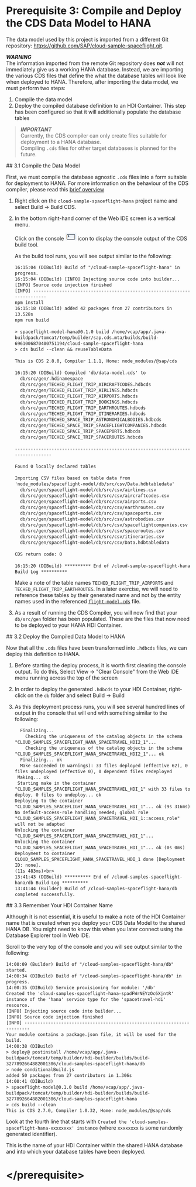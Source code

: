 # Prerequisite 3: Compile and Deploy the CDS Data Model to HANA

The data model used by this project is imported from a different Git repository: <https://github.com/SAP/cloud-sample-spaceflight.git>.

***WARNING***  
The information imported from the remote Git repository does ***not*** will not immediately give us a working HANA database.  Instead, we are importing the various CDS files that define the what the database tables will look like when deployed to HANA.  Therefore, after importing the data model, we must perform two steps:

1. Compile the data model
1. Deploy the compiled database definition to an HDI Container.  This step has been configured so that it will additionally populate the database tables

> ***IMPORTANT***  
> Currently, the CDS compiler can only create files suitable for deployment to a HANA database.  
> Compiling `.cds` files for other target databases is planned for the future.



<a name="3.1">
## 3.1 Compile the Data Model

First, we must compile the database agnostic `.cds` files into a form suitable for deployment to HANA. For more information on the behaviour of the CDS compiler, please read this [brief overview](https://github.com/SAP/cloud-sample-spaceflight/blob/master/docs/cdsCompile.md)


1. Right click on the `cloud-sample-spaceflight-hana` project name and select Build -> Build CDS.
    
1. In the bottom right-hand corner of the Web IDE screen is a vertical menu.  

    Click on the console ![Console](./img/Icon_Console.png) icon to display the console output of the CDS build tool.  

    As the build tool runs, you will see output similar to the following:

    ```
    16:15:04 (DIBuild) Build of "/cloud-sample-spaceflight-hana" in progress.
    16:15:04 (DIBuild) [INFO] Injecting source code into builder...
    [INFO] Source code injection finished
    [INFO] ------------------------------------------------------------------------
    npm install
    16:15:18 (DIBuild) added 42 packages from 27 contributors in 13.528s
    npm run build
    
    > spaceflight-model-hana@0.1.0 build /home/vcap/app/.java-buildpack/tomcat/temp/builder/sap.cds.mta/builds/build-6961006870400751194/cloud-sample-spaceflight-hana
    > cds build --clean && reuseTableData
    
    This is CDS 2.8.0, Compiler 1.1.1, Home: node_modules/@sap/cds
    
    16:15:20 (DIBuild) Compiled 'db/data-model.cds' to
      db/src/gen/.hdinamespace
      db/src/gen/TECHED_FLIGHT_TRIP_AIRCRAFTCODES.hdbcds
      db/src/gen/TECHED_FLIGHT_TRIP_AIRLINES.hdbcds
      db/src/gen/TECHED_FLIGHT_TRIP_AIRPORTS.hdbcds
      db/src/gen/TECHED_FLIGHT_TRIP_BOOKINGS.hdbcds
      db/src/gen/TECHED_FLIGHT_TRIP_EARTHROUTES.hdbcds
      db/src/gen/TECHED_FLIGHT_TRIP_ITINERARIES.hdbcds
      db/src/gen/TECHED_SPACE_TRIP_ASTRONOMICALBODIES.hdbcds
      db/src/gen/TECHED_SPACE_TRIP_SPACEFLIGHTCOMPANIES.hdbcds
      db/src/gen/TECHED_SPACE_TRIP_SPACEPORTS.hdbcds
      db/src/gen/TECHED_SPACE_TRIP_SPACEROUTES.hdbcds
      
    ---------------------------------------------------------------------------------
    
    Found 0 locally declared tables
    
    Importing CSV files based on table data from 'node_modules/spaceflight-model/db/src/csv/Data.hdbtabledata'
      db/src/gen/spaceflight-model/db/src/csv/airlines.csv
      db/src/gen/spaceflight-model/db/src/csv/aircraftcodes.csv
      db/src/gen/spaceflight-model/db/src/csv/airports.csv
      db/src/gen/spaceflight-model/db/src/csv/earthroutes.csv
      db/src/gen/spaceflight-model/db/src/csv/spaceports.csv
      db/src/gen/spaceflight-model/db/src/csv/astrobodies.csv
      db/src/gen/spaceflight-model/db/src/csv/spaceflightcompanies.csv
      db/src/gen/spaceflight-model/db/src/csv/spaceroutes.csv
      db/src/gen/spaceflight-model/db/src/csv/itineraries.csv
      db/src/gen/spaceflight-model/db/src/csv/Data.hdbtabledata
    
    CDS return code: 0
    
    16:15:20 (DIBuild) ********** End of /cloud-sample-spaceflight-hana Build Log **********
    ```

    Make a note of the table names `TECHED_FLIGHT_TRIP_AIRPORTS` and `TECHED_FLIGHT_TRIP_EARTHROUTES`.  In a later exercise, we will need to reference these tables by their generated name and not by the entity names used in the referenced [`flight-model.cds`](https://github.com/SAP/cloud-sample-spaceflight/blob/master/db/flight-model.cds) file.

1. As a result of running the CDS Compiler, you will now find that your `db/src/gen` folder has been populated.  These are the files that now need to be deployed to your HANA HDI Container.



<a name="3.2">
## 3.2 Deploy the Compiled Data Model to HANA

Now that all the `.cds` files have been transformed into `.hdbcds` files, we can deploy this definition to HANA.

1. Before starting the deploy process, it is worth first clearing the console output.  To do this, Select View -> "Clear Console" from the Web IDE menu running across the top of the screen

1. In order to deploy the generated `.hdbcds` to your HDI Container, right-click on the `db` folder and select Build -> Build

1. As this deployment process runs, you will see several hundred lines of output in the console that will end with something similar to the following:

    ```plain_text
      Finalizing...
        Checking the uniqueness of the catalog objects in the schema "CLOUD_SAMPLES_SPACEFLIGHT_HANA_SPACETRAVEL_HDI2_1"...
        Checking the uniqueness of the catalog objects in the schema "CLOUD_SAMPLES_SPACEFLIGHT_HANA_SPACETRAVEL_HDI2_1"... ok
      Finalizing... ok
      Make succeeded (0 warnings): 33 files deployed (effective 62), 0 files undeployed (effective 0), 0 dependent files redeployed
     Making... ok
     Starting make in the container "CLOUD_SAMPLES_SPACEFLIGHT_HANA_SPACETRAVEL_HDI_1" with 33 files to deploy, 0 files to undeploy... ok
    Deploying to the container "CLOUD_SAMPLES_SPACEFLIGHT_HANA_SPACETRAVEL_HDI_1"... ok (9s 316ms)
    No default-access-role handling needed; global role "CLOUD_SAMPLES_SPACEFLIGHT_HANA_SPACETRAVEL_HDI_1::access_role" will not be adapted
    Unlocking the container "CLOUD_SAMPLES_SPACEFLIGHT_HANA_SPACETRAVEL_HDI_1"...
    Unlocking the container "CLOUD_SAMPLES_SPACEFLIGHT_HANA_SPACETRAVEL_HDI_1"... ok (0s 0ms)
    Deployment to container CLOUD_SAMPLES_SPACEFLIGHT_HANA_SPACETRAVEL_HDI_1 done [Deployment ID: none].
    (11s 483ms)<br>
    13:41:43 (DIBuild) ********** End of /cloud-samples-spaceflight-hana/db Build Log **********
    13:41:44 (Builder) Build of /cloud-samples-spaceflight-hana/db completed successfully.
    ```



<a name="3.3">
## 3.3 Remember Your HDI Container Name

Although it is not essential, it is useful to make a note of the HDI Container name that is created when you deploy your CDS Data Model to the shared HANA DB.  You might need to know this when you later connect using the Database Explorer tool in Web IDE.

Scroll to the very top of the console and you will see output similar to the following:

```plain_text
14:00:09 (Builder) Build of "/cloud-samples-spaceflight-hana/db" started.
14:00:34 (DIBuild) Build of "/cloud-samples-spaceflight-hana/db" in progress.
14:00:35 (DIBuild) Service provisioning for module: '/db'
Created the 'cloud-samples-spaceflight-hana-spadFWrNEYzOc6XjntR' instance of the 'hana' service type for the 'spacetravel-hdi' resource.
[INFO] Injecting source code into builder...
[INFO] Source code injection finished
[INFO] ------------------------------------------------------------------------
Your module contains a package.json file, it will be used for the build.
14:00:38 (DIBuild)
> deploy@ postinstall /home/vcap/app/.java-buildpack/tomcat/temp/builder/hdi-builder/builds/build-3277892664882001306/cloud-samples-spaceflight-hana/db
> node conditionalBuild.js
added 50 packages from 27 contributors in 1.306s
14:00:41 (DIBuild) 
> spaceflight-model@0.1.0 build /home/vcap/app/.java-buildpack/tomcat/temp/builder/hdi-builder/builds/build-3277892664882001306/cloud-samples-spaceflight-hana
> cds build --clean
This is CDS 2.7.0, Compiler 1.0.32, Home: node_modules/@sap/cds
```

Look at the fourth line that starts with `Created the 'cloud-samples-spaceflight-hana-xxxxxxxx' instance` (where `xxxxxxxx` is some randomly generated identifier).

This is the name of your HDI Container within the shared HANA database and into which your database tables have been deployed.

    
   
# \</prerequisite>
